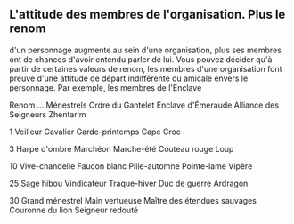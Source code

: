 ## L'attitude des membres de l'organisation. Plus le renom

d'un personnage augmente au sein d'une organisation,
plus ses membres ont de chances d'avoir entendu parler de
lui. Vous pouvez décider qu'à partir de certaines valeurs
de renom, les membres d'une organisation font preuve
d'une attitude de départ indifférente ou amicale envers
le personnage. Par exemple, les membres de l'Enclave

Renom … Ménestrels Ordre du Gantelet  Enclave d'Émeraude Alliance des Seigneurs Zhentarim

1 Veilleur Cavalier Garde-printemps Cape Croc

3 Harpe d'ombre Marchéon Marche-été Couteau rouge Loup

10 Vive-chandelle Faucon blanc Pille-automne Pointe-lame Vipère

25 Sage hibou Vindicateur Traque-hiver Duc de guerre Ardragon

30 Grand ménestrel Main vertueuse Maître des étendues sauvages Couronne du lion Seigneur redouté
